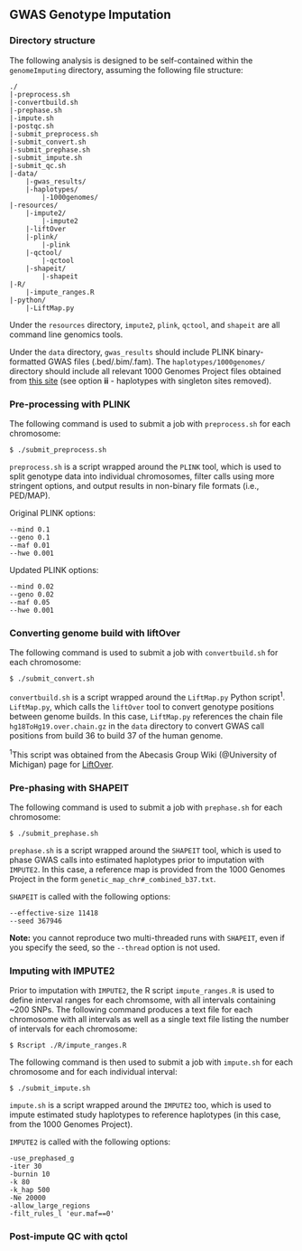 ## GWAS Genotype Imputation


### Directory structure

The following analysis is designed to be self-contained within the `genomeImputing` directory, assuming the following file structure:

```
./
|-preprocess.sh
|-convertbuild.sh
|-prephase.sh
|-impute.sh
|-postqc.sh
|-submit_preprocess.sh
|-submit_convert.sh
|-submit_prephase.sh
|-submit_impute.sh
|-submit_qc.sh
|-data/
    |-gwas_results/
    |-haplotypes/
        |-1000genomes/
|-resources/
    |-impute2/
        |-impute2
    |-liftOver
    |-plink/
        |-plink
    |-qctool/
        |-qctool
    |-shapeit/
        |-shapeit
|-R/
    |-impute_ranges.R
|-python/
    |-LiftMap.py
```

Under the `resources` directory, `impute2`, `plink`, `qctool`, and `shapeit` are all command line genomics tools.

Under the `data` directory, `gwas_results` should include PLINK binary-formatted GWAS files (.bed/.bim/.fam). The `haplotypes/1000genomes/` directory should include all relevant 1000 Genomes Project files obtained from [this site](https://mathgen.stats.ox.ac.uk/impute/data_download_1000G_phase1_integrated_SHAPEIT2_9-12-13.html) (see option **ii** - haplotypes with singleton sites removed).

### Pre-processing with PLINK

The following command is used to submit a job with `preprocess.sh` for each chromosome: 
 
```$ ./submit_preprocess.sh```

`preprocess.sh` is a script wrapped around the `PLINK` tool, which is used to split genotype data into individual chromosomes, filter calls using more stringent options, and output results in non-binary file formats (i.e., PED/MAP).

Original PLINK options:

```
--mind 0.1
--geno 0.1
--maf 0.01
--hwe 0.001
```

Updated PLINK options:  

```
--mind 0.02
--geno 0.02
--maf 0.05
--hwe 0.001
```

### Converting genome build with liftOver

The following command is used to submit a job with `convertbuild.sh` for each chromosome:

```$ ./submit_convert.sh```

`convertbuild.sh` is a script wrapped around the `LiftMap.py` Python script<sup>1</sup>. `LiftMap.py`, which calls the `liftOver` tool to convert genotype positions between genome builds. In this case, `LiftMap.py` references the chain file `hg18ToHg19.over.chain.gz` in the `data` directory to convert GWAS call positions from build 36 to build 37 of the human genome.

<sup>1</sup>This script was obtained from the Abecasis Group Wiki (@University of Michigan) page for [LiftOver](http://genome.sph.umich.edu/wiki/LiftOver#Resources).

### Pre-phasing with SHAPEIT

The following command is used to submit a job with `prephase.sh` for each chromosome:

```$ ./submit_prephase.sh```

`prephase.sh` is a script wrapped around the `SHAPEIT` tool, which is used to phase GWAS calls into estimated haplotypes prior to imputation with `IMPUTE2`. In this case, a reference map is provided from the 1000 Genomes Project in the form `genetic_map_chr#_combined_b37.txt`. 

`SHAPEIT` is called with the following options:

```
--effective-size 11418
--seed 367946
```

**Note:** you cannot reproduce two multi-threaded runs with `SHAPEIT`, even if you specify the seed, so the `--thread` option is not used.


### Imputing with IMPUTE2

Prior to imputation with `IMPUTE2`, the R script `impute_ranges.R` is used to define interval ranges for each chromsome, with all intervals containing ~200 SNPs. The following command produces a text file for each chromosome with all intervals as well as a single text file listing the number of intervals for each chromosome:

```$ Rscript ./R/impute_ranges.R```

The following command is then used to submit a job with `impute.sh` for each chromosome and for each individual interval:

```$ ./submit_impute.sh```

`impute.sh` is a script wrapped around the `IMPUTE2` too, which is used to impute estimated study haplotypes to reference haplotypes (in this case, from the 1000 Genomes Project). 

`IMPUTE2` is called with the following options:

```
-use_prephased_g
-iter 30
-burnin 10
-k 80
-k_hap 500
-Ne 20000
-allow_large_regions
-filt_rules_l 'eur.maf==0'
```


### Post-impute QC with qctol